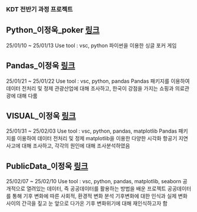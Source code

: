 ### KDT 전반기 과정 프로젝트

## Python_이정욱_poker [링크](https://github.com/matdongsan5/Project/tree/main/Python_%EC%9D%B4%EC%A0%95%EC%9A%B1_poker)
25/01/10 ~ 25/01/13
Use tool : vsc, python
파이썬을 이용한 싱글 포커 게임

## Pandas_이정욱 [링크](https://github.com/matdongsan5/Project/tree/main/Pandas_%EC%9D%B4%EC%A0%95%EC%9A%B1)
25/01/21 ~ 25/01/22
Use tool : vsc, python, pandas
Pandas 패키지를 이용하여 데이터 전처리 및 정제
관광산업에 대해 조사하고, 한국이 강점을 가지는 쇼핑과 의료관광에 대해 다룸

## VISUAL_이정욱 [링크](https://github.com/matdongsan5/Project/tree/main/VISUAL_%EC%9D%B4%EC%A0%95%EC%9A%B1)
25/01/31 ~ 25/02/03
Use tool : vsc, python, pandas, matplotlib
Pandas 패키지를 이용하여 데이터 전처리 및 정제
matplotlib을 이용한 다양한 시각화
항공기 지연사고에 대해 조사하고, 각각의 원인에 대해 조사분석하였음

## PublicData_이정욱 [링크](https://github.com/matdongsan5/Project/tree/main/PublicData_%EC%9D%B4%EC%A0%95%EC%9A%B1)
25/02/07 ~ 25/02/10
Use tool : vsc, python, pandas, matplotlib, seaborn
공개적으로 열려있는 데이터, 즉 공공데이터를 활용하는 방법을 배운 프로젝트
공공데이터를 통해 기후 변화에 따른 사회적, 환경적 변화 분석
기후변화에 대한 인식과 실제 변화 사이의 간극을 짚고 눈 앞으로 다가온 기후 변화위기에 대해 재인식하고자 함


